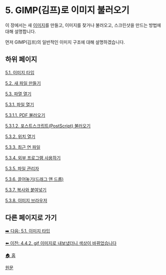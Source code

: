 # 5. GIMP(김프)로 이미지 불러오기

이 장에서는 새 [이미지](./19-glossaryx-image.md)를 만들고, 이미지를 찾거나 불러오고, 스크린샷을 만드는 방법에 대해 설명합니다. 

먼저 GIMP(김프)의 일반적인 이미지 구조에 대해 설명하겠습니다.

## 하위 페이지

[5.1. 이미지 타입](./05-01-image-types.md)

[5.2. 새 파일 만들기](./05-02-creating-new-files.md)

[5.3. 파열 열기](./05-03-00-opening-files.md)

[5.3.1. 파일 열기](./05-03-01-00-open-file.md)

[5.3.1.1. PDF 불러오기](./05-03-01-01-import_from_pdf.md)

[5.3.1.2. 포스트스크립트(PostScript) 불러오기](./05-03-01-02-import_from_postscript.md)

[5.3.2. 위치 열기](./05-03-02-open-location.md)

[5.3.3. 최근 연 파일](./05-03-03-open-recent.md)

[5.3.4. 외부 프로그램 사용하기](./05-03-04-using-external-programs.md)

[5.3.5. 파일 관리자](./05-03-05-file-manager.md)

[5.3.6. 끌어놓기(드래그 앤 드롭)](./05-03-06-drag-and-drop.md)

[5.3.7. 복사와 붙여넣기](./05-03-07-copy-and-paste.md)

[5.3.8. 이미지 브라우저](./05-03-08-image-browser.md)

## 다른 페이지로 가기

[➡️ 다음: 5.1. 이미지 타입](./05-01-image-types.md)

[⬅️ 이전: 4.4.2. gif 이미지로 내보냈더니 색상이 바뀌었습니다](./04-04-02-i-am-exporting-to-a-gif-image-and-the-colors-changed.md)

[🏠 홈](./00-home.md)

[원문](https://docs.gimp.org/2.10/ko/gimp-images-in.html)
